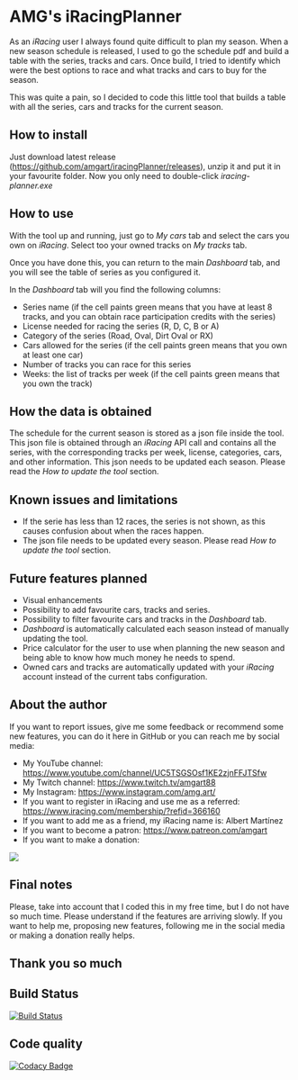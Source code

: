 # AMG's iRacingPlanner
As an *iRacing* user I always found quite difficult to plan my season. When a new season schedule is released, 
I used to go the schedule pdf and build a table with the series, tracks and cars. Once build, I tried to identify
which were the best options to race and what tracks and cars to buy for the season.

This was quite a pain, so I decided to code this little tool that builds a table with all the series, cars and
tracks for the current season.

## How to install
Just download latest release (https://github.com/amgart/iracingPlanner/releases), unzip it and put it in your favourite folder.
Now you only need to double-click *iracing-planner.exe*

## How to use
With the tool up and running, just go to *My cars* tab and select the cars you own on *iRacing*. 
Select too your owned tracks on *My tracks* tab.

Once you have done this, you can return to the main *Dashboard* tab, and you will see the table of series 
as you configured it.

In the *Dashboard* tab will you find the following columns:
*   Series name (if the cell paints green means that you have at least 8 tracks, and you can obtain race participation credits with the series)
*   License needed for racing the series (R, D, C, B or A)
*   Category of the series (Road, Oval, Dirt Oval or RX)
*   Cars allowed for the series (if the cell paints green means that you own at least one car)
*   Number of tracks you can race for this series
*   Weeks: the list of tracks per week (if the cell paints green means that you own the track)

## How the data is obtained
The schedule for the current season is stored as a json file inside the tool. This json file is obtained through
an *iRacing* API call and contains all the series, with the corresponding tracks per week, license, categories, 
cars, and other information. This json needs to be updated each season. Please read the 
*How to update the tool* section.

## Known issues and limitations
*   If the serie has less than 12 races, the series is not shown, as this causes confusion about when the races happen.
*   The json file needs to be updated every season. Please read *How to update the tool* section.

## Future features planned
*   Visual enhancements
*   Possibility to add favourite cars, tracks and series.
*   Possibility to filter favourite cars and tracks in the *Dashboard* tab.
*   *Dashboard* is automatically calculated each season instead of manually updating the tool.
*   Price calculator for the user to use when planning the new season and being able to know how much money he needs to spend.
*   Owned cars and tracks are automatically updated with your *iRacing* account instead of the current tabs configuration.

## About the author
If you want to report issues, give me some feedback or recommend some new features, you can do it here in
GitHub or you can reach me by social media:

*   My YouTube channel: https://www.youtube.com/channel/UC5TSGSOsf1KE2zjnFFJTSfw
*   My Twitch channel: https://www.twitch.tv/amgart88
*   My Instagram: https://www.instagram.com/amg.art/
*   If you want to register in iRacing and use me as a referred: https://www.iracing.com/membership/?refid=366160
*   If you want to add me as a friend, my iRacing name is: Albert Martínez
*   If you want to become a patron: https://www.patreon.com/amgart
*   If you want to make a donation:

[![](https://www.paypalobjects.com/es_ES/ES/i/btn/btn_donate_LG.gif)](https://www.paypal.com/cgi-bin/webscr?cmd=_s-xclick&hosted_button_id=WBC5FZRDZHMSE)

## Final notes
Please, take into account that I coded this in my free time, but I do not have so much time. Please understand
if the features are arriving slowly. 
If you want to help me, proposing new features, following me in the social media or making a donation 
really helps.

## Thank you so much

## Build Status
[![Build Status](https://travis-ci.com/amgart/iracingPlanner.svg?token=fxGz683x8EKy5r4BMBoM&branch=develop)](https://travis-ci.com/amgart/iracingPlanner)

## Code quality
[![Codacy Badge](https://app.codacy.com/project/badge/Grade/c2a6545e7f60442baca49e0d551d29a1)](https://www.codacy.com/gh/amgart/iracingPlanner/dashboard?utm_source=github.com&amp;utm_medium=referral&amp;utm_content=amgart/iracingPlanner&amp;utm_campaign=Badge_Grade)
